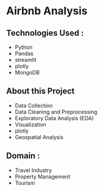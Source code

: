 # Airbnb Analysis
## Technologies Used :
- Python
- Pandas
- streamlit
- plotly
- MongoDB
## About this Project
- Data Collection
- Data Cleaning and Preprocessing
- Exploratory Data Analysis (EDA)
- Visualization
- plotly
- Geospatial Analysis
## Domain :
- Travel Industry
- Property Management
- Tourism
